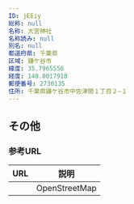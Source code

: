 ```yaml
---
ID: jEEiy
総称: null
名称: 大宮神社
名称読み: null
別名: null
都道府県: 千葉県
区域: 鎌ケ谷市
緯度: 35.7965556
経度: 140.0017918
郵便番号: 2730135
住所: 千葉県鎌ケ谷市中佐津間１丁目２−１
---
```


## その他

### 参考URL

| URL | 説明          |
| --- | ------------- |
|     | OpenStreetMap |
